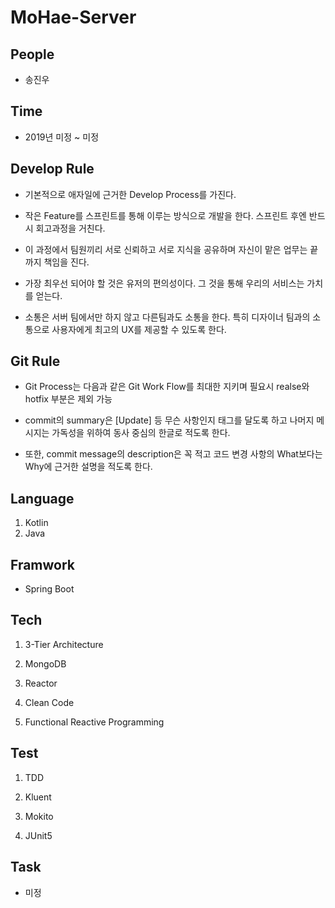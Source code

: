 # MoHae-Server

## People

* 송진우

## Time

* 2019년 미정 ~ 미정

## Develop Rule

* 기본적으로 애자일에 근거한 Develop Process를 가진다. 

* 작은 Feature를 스프린트를 통해 이루는 방식으로 개발을 한다. 스프린트 후엔 반드시 회고과정을 거친다. 

* 이 과정에서 팀원끼리 서로 신뢰하고 서로 지식을 공유하며 자신이 맡은 업무는 끝까지 책임을 진다. 

* 가장 최우선 되어야 할 것은 유저의 편의성이다. 그 것을 통해 우리의 서비스는 가치를 얻는다. 

* 소통은 서버 팀에서만 하지 않고 다른팀과도 소통을 한다. 특히 디자이너 팀과의 소통으로 사용자에게 최고의 UX를 제공할 수 있도록 한다.

## Git Rule

* Git Process는 다음과 같은 Git Work Flow를 최대한 지키며 필요시 realse와 hotfix 부분은 제외 가능 

* commit의 summary은 [Update] 등 무슨 사항인지 태그를 달도록 하고 나머지 메시지는 가독성을 위하여 동사 중심의 한글로 적도록 한다. 

* 또한, commit message의 description은 꼭 적고 코드 변경 사항의 What보다는 Why에 근거한 설명을 적도록 한다. 

## Language

1. Kotlin
2. Java

## Framwork

* Spring Boot

## Tech

1. 3-Tier Architecture

2. MongoDB

3. Reactor

4. Clean Code

5. Functional Reactive Programming

## Test

1. TDD

2. Kluent

3. Mokito

4. JUnit5

## Task

* 미정
